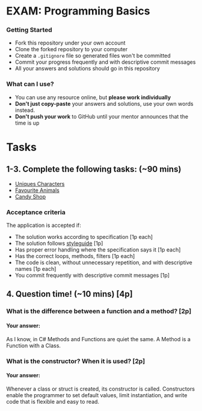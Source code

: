 # EXAM: Programming Basics

### Getting Started
 - Fork this repository under your own account
 - Clone the forked repository to your computer
 - Create a `.gitignore` file so generated files won't be committed
 - Commit your progress frequently and with descriptive commit messages
 - All your answers and solutions should go in this repository

### What can I use?
- You can use any resource online, but **please work individually**
- **Don't just copy-paste** your answers and solutions, use your own words instead.
- **Don't push your work** to GitHub until your mentor announces that the time is up


# Tasks
## 1-3. Complete the following tasks: (~90 mins)
- [Uniques Characters](uniquechars/UniqueChars.cs)
- [Favourite Animals](favouriteanimals/FavouriteAnimals.cs)
- [Candy Shop](candyshop/TakeMeToThe.cs)

### Acceptance criteria
The application is accepted if:
- The solution works according to specification [1p each]
- The solution follows [styleguide](https://github.com/greenfox-academy/teaching-materials/blob/master/styleguide/cs.mds) [1p]
- Has proper error handling where the specification says it [1p each]
- Has the correct loops, methods, filters [1p each]
- The code is clean, without unnecessary repetition, and with descriptive names [1p each]
- You commit frequently with descriptive commit messages [1p]

## 4. Question time! (~10 mins) [4p]

###  What is the difference between a function and a method? [2p]
#### Your answer:

As I know, in C# Methods and Functions are quiet the same. A Method is a Function with a Class.

### What is the constructor? When it is used? [2p]
#### Your answer:

Whenever a class or struct is created, its constructor is called. Constructors enable the programmer to set default values,
limit instantiation, and write code that is flexible and easy to read.
